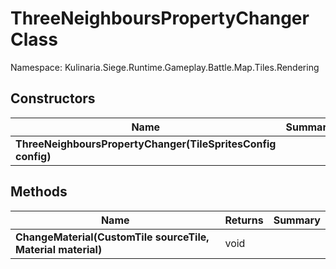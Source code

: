# ThreeNeighboursPropertyChanger Class

Namespace: Kulinaria.Siege.Runtime.Gameplay.Battle.Map.Tiles.Rendering


## Constructors

| Name | Summary |
|---|---|
| **ThreeNeighboursPropertyChanger(TileSpritesConfig config)** |  |
## Methods

| Name | Returns | Summary |
|---|---|---|
| **ChangeMaterial(CustomTile sourceTile, Material material)** | void |  |
